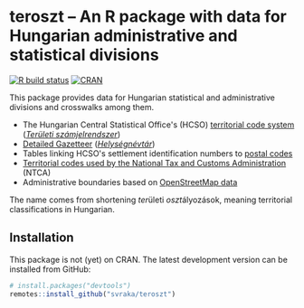 # teroszt – An R package with data for Hungarian administrative and statistical divisions

<!-- badges: start -->

[![R build status](https://github.com/svraka/teroszt/workflows/R-CMD-check/badge.svg)](https://github.com/svraka/teroszt/actions) [![CRAN](http://www.r-pkg.org/badges/version/teroszt)](https://cran.r-project.org/package=teroszt)

<!-- badges: end -->

This package provides data for Hungarian statistical and administrative divisions and crosswalks among them.

  * The Hungarian Central Statistical Office's (HCSO) [territorial code system](https://www.ksh.hu/tszJ_eng_menu) ([*Területi számjelrendszer*](http://www.ksh.hu/teruleti_szamjel_menu))
  * [Detailed Gazetteer](http://www.ksh.hu/apps/hntr.main?p_lang=EN) ([*Helységnévtár*](http://www.ksh.hu/apps/hntr.main))
  * Tables linking HCSO's settlement identification numbers to [postal codes](https://www.posta.hu/szolgaltatasok/iranyitoszam-kereso)
  * [Territorial codes used by the National Tax and Customs Administration](http://www.nav.gov.hu/nav/adatbazisok/adatbleker/afaalanyok/afaalanytaj.html) (NTCA)
  * Administrative boundaries based on [OpenStreetMap data](https://data2.openstreetmap.hu/hatarok/)

The name comes from shortening *ter*ületi *oszt*ályozások, meaning territorial classifications in Hungarian.

## Installation

This package is not (yet) on CRAN. The latest development version can be installed from GitHub:

``` r
# install.packages("devtools")
remotes::install_github("svraka/teroszt")
```
